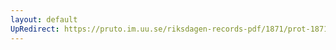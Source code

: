 ```yaml
---
layout: default
UpRedirect: https://pruto.im.uu.se/riksdagen-records-pdf/1871/prot-1871--ak--218/prot-1871--ak--218_009.pdf
---
```

